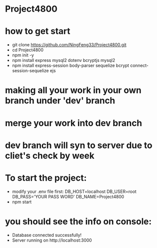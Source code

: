 # Project4800
# how to get start
- git clone https://github.com/NingFeng33/Project4800.git
- cd Project4800
- npm init -y
- npm install express mysql2 dotenv bcryptjs mysql2
- npm install express-session body-parser sequelize bcrypt connect-session-sequelize ejs
# making all your work in your own branch under 'dev' branch
# merge your work into dev branch
# dev branch will syn to server due to cliet's check by week
# To start the project:
- modify your .env file first:
  DB_HOST=localhost
  DB_USER=root
  DB_PASS='YOUR PASS WORD'
  DB_NAME=Project4800
- npm start 
# you should see the info on console:
  * Database connected successfully!
  * Server running on http://localhost:3000

